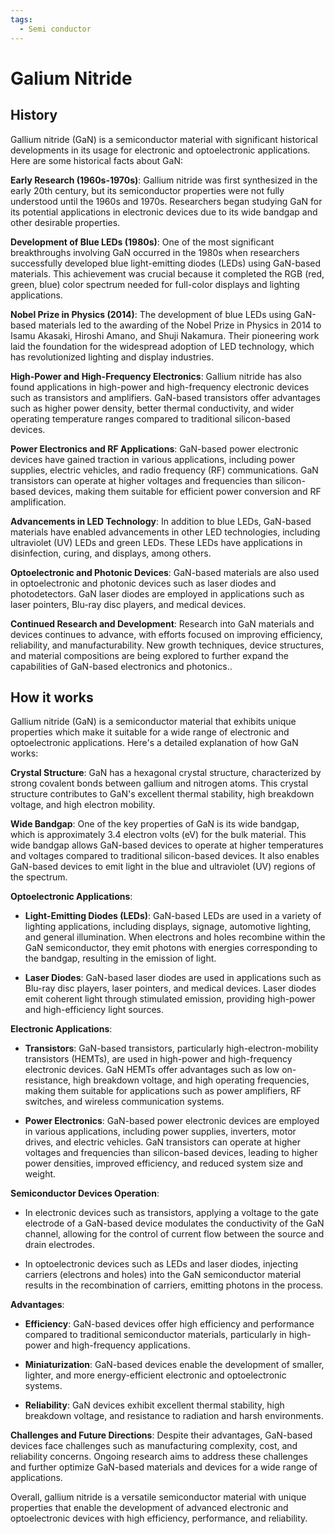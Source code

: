 ```yaml
---
tags:
  - Semi conductor
---
```


<head>
    <meta charset="UTF-8">
    <meta name="viewport" content="width=device-width, initial-scale=1.0">
    <meta name="description" content="Welcome to ac-electricity! Here you will learn more about electricity, the different components used to make an electrical circuit as well as their features and use cases.">
    <meta name="keywords" content="alexis carbillet, carbillet, electricity, capacitors, conductors, diodes, electronic, energy source, hardware, home appliances, inductors, insulators, resistors, semi-conductors">
    <meta name="author" content="Alexis Carbillet ">
</head>

# Galium Nitride

## History

Gallium nitride (GaN) is a semiconductor material with significant historical developments in its usage for electronic and optoelectronic applications. Here are some historical facts about GaN:

**Early Research (1960s-1970s)**: Gallium nitride was first synthesized in the early 20th century, but its semiconductor properties were not fully understood until the 1960s and 1970s. Researchers began studying GaN for its potential applications in electronic devices due to its wide bandgap and other desirable properties.

**Development of Blue LEDs (1980s)**: One of the most significant breakthroughs involving GaN occurred in the 1980s when researchers successfully developed blue light-emitting diodes (LEDs) using GaN-based materials. This achievement was crucial because it completed the RGB (red, green, blue) color spectrum needed for full-color displays and lighting applications.

**Nobel Prize in Physics (2014)**: The development of blue LEDs using GaN-based materials led to the awarding of the Nobel Prize in Physics in 2014 to Isamu Akasaki, Hiroshi Amano, and Shuji Nakamura. Their pioneering work laid the foundation for the widespread adoption of LED technology, which has revolutionized lighting and display industries.

**High-Power and High-Frequency Electronics**: Gallium nitride has also found applications in high-power and high-frequency electronic devices such as transistors and amplifiers. GaN-based transistors offer advantages such as higher power density, better thermal conductivity, and wider operating temperature ranges compared to traditional silicon-based devices.

**Power Electronics and RF Applications**: GaN-based power electronic devices have gained traction in various applications, including power supplies, electric vehicles, and radio frequency (RF) communications. GaN transistors can operate at higher voltages and frequencies than silicon-based devices, making them suitable for efficient power conversion and RF amplification.

**Advancements in LED Technology**: In addition to blue LEDs, GaN-based materials have enabled advancements in other LED technologies, including ultraviolet (UV) LEDs and green LEDs. These LEDs have applications in disinfection, curing, and displays, among others.

**Optoelectronic and Photonic Devices**: GaN-based materials are also used in optoelectronic and photonic devices such as laser diodes and photodetectors. GaN laser diodes are employed in applications such as laser pointers, Blu-ray disc players, and medical devices.

**Continued Research and Development**: Research into GaN materials and devices continues to advance, with efforts focused on improving efficiency, reliability, and manufacturability. New growth techniques, device structures, and material compositions are being explored to further expand the capabilities of GaN-based electronics and photonics..

## How it works

Gallium nitride (GaN) is a semiconductor material that exhibits unique properties which make it suitable for a wide range of electronic and optoelectronic applications. Here's a detailed explanation of how GaN works:

**Crystal Structure**: GaN has a hexagonal crystal structure, characterized by strong covalent bonds between gallium and nitrogen atoms. This crystal structure contributes to GaN's excellent thermal stability, high breakdown voltage, and high electron mobility.

**Wide Bandgap**: One of the key properties of GaN is its wide bandgap, which is approximately 3.4 electron volts (eV) for the bulk material. This wide bandgap allows GaN-based devices to operate at higher temperatures and voltages compared to traditional silicon-based devices. It also enables GaN-based devices to emit light in the blue and ultraviolet (UV) regions of the spectrum.

**Optoelectronic Applications**:

   - **Light-Emitting Diodes (LEDs)**: GaN-based LEDs are used in a variety of lighting applications, including displays, signage, automotive lighting, and general illumination. When electrons and holes recombine within the GaN semiconductor, they emit photons with energies corresponding to the bandgap, resulting in the emission of light.

   - **Laser Diodes**: GaN-based laser diodes are used in applications such as Blu-ray disc players, laser pointers, and medical devices. Laser diodes emit coherent light through stimulated emission, providing high-power and high-efficiency light sources.

**Electronic Applications**:

   - **Transistors**: GaN-based transistors, particularly high-electron-mobility transistors (HEMTs), are used in high-power and high-frequency electronic devices. GaN HEMTs offer advantages such as low on-resistance, high breakdown voltage, and high operating frequencies, making them suitable for applications such as power amplifiers, RF switches, and wireless communication systems.

   - **Power Electronics**: GaN-based power electronic devices are employed in various applications, including power supplies, inverters, motor drives, and electric vehicles. GaN transistors can operate at higher voltages and frequencies than silicon-based devices, leading to higher power densities, improved efficiency, and reduced system size and weight.

**Semiconductor Devices Operation**:

   - In electronic devices such as transistors, applying a voltage to the gate electrode of a GaN-based device modulates the conductivity of the GaN channel, allowing for the control of current flow between the source and drain electrodes.

   - In optoelectronic devices such as LEDs and laser diodes, injecting carriers (electrons and holes) into the GaN semiconductor material results in the recombination of carriers, emitting photons in the process.

**Advantages**:

   - **Efficiency**: GaN-based devices offer high efficiency and performance compared to traditional semiconductor materials, particularly in high-power and high-frequency applications.

   - **Miniaturization**: GaN-based devices enable the development of smaller, lighter, and more energy-efficient electronic and optoelectronic systems.

   - **Reliability**: GaN devices exhibit excellent thermal stability, high breakdown voltage, and resistance to radiation and harsh environments.

**Challenges and Future Directions**: Despite their advantages, GaN-based devices face challenges such as manufacturing complexity, cost, and reliability concerns. Ongoing research aims to address these challenges and further optimize GaN-based materials and devices for a wide range of applications.

Overall, gallium nitride is a versatile semiconductor material with unique properties that enable the development of advanced electronic and optoelectronic devices with high efficiency, performance, and reliability.